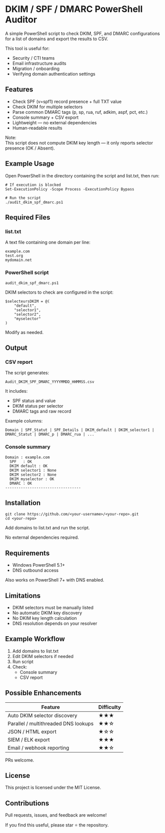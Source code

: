 # DKIM / SPF / DMARC PowerShell Auditor

A simple PowerShell script to check DKIM, SPF, and DMARC configurations for a list of domains and export the results to CSV.

This tool is useful for:
- Security / CTI teams
- Email infrastructure audits
- Migration / onboarding
- Verifying domain authentication settings

## Features

- Check SPF (v=spf1) record presence + full TXT value
- Check DKIM for multiple selectors
- Parse common DMARC tags (p, sp, rua, ruf, adkim, aspf, pct, etc.)
- Console summary + CSV export
- Lightweight — no external dependencies
- Human-readable results

Note:  
This script does not compute DKIM key length — it only reports selector presence (OK / Absent).

## Example Usage

Open PowerShell in the directory containing the script and list.txt, then run:

```
# If execution is blocked
Set-ExecutionPolicy -Scope Process -ExecutionPolicy Bypass

# Run the script
./audit_dkim_spf_dmarc.ps1
```

## Required Files

### list.txt

A text file containing one domain per line:

```
example.com
test.org
mydomain.net
```

### PowerShell script

`audit_dkim_spf_dmarc.ps1`

DKIM selectors to check are configured in the script:

```
$selecteursDKIM = @(
    "default",
    "selector1",
    "selector2",
    "myselector"
)
```

Modify as needed.

## Output

### CSV report

The script generates:

```
Audit_DKIM_SPF_DMARC_YYYYMMDD_HHMMSS.csv
```

It includes:
- SPF status and value
- DKIM status per selector
- DMARC tags and raw record

Example columns:

```
Domain | SPF_Statut | SPF_Details | DKIM_default | DKIM_selector1 | DMARC_Statut | DMARC_p | DMARC_rua | ...
```

### Console summary

```
Domain : example.com
  SPF   : OK
  DKIM default : OK
  DKIM selector1 : None
  DKIM selector2 : None
  DKIM myselector : OK
  DMARC : OK
----------------------------------
```

## Installation

```
git clone https://github.com/<your-username>/<your-repo>.git
cd <your-repo>
```

Add domains to list.txt and run the script.

No external dependencies required.

## Requirements

- Windows PowerShell 5.1+
- DNS outbound access

Also works on PowerShell 7+ with DNS enabled.

## Limitations

- DKIM selectors must be manually listed
- No automatic DKIM key discovery
- No DKIM key length calculation
- DNS resolution depends on your resolver

## Example Workflow

1. Add domains to list.txt
2. Edit DKIM selectors if needed
3. Run script
4. Check:
   - Console summary
   - CSV report

## Possible Enhancements

| Feature | Difficulty |
|--------|------------|
| Auto DKIM selector discovery | ★★★ |
| Parallel / multithreaded DNS lookups | ★★☆ |
| JSON / HTML export | ★☆☆ |
| SIEM / ELK export | ★★★ |
| Email / webhook reporting | ★★☆ |

PRs welcome.

## License

This project is licensed under the MIT License.

## Contributions

Pull requests, issues, and feedback are welcome!

If you find this useful, please star ⭐ the repository.
